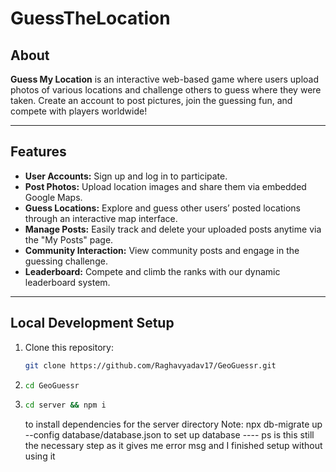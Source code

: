 # GuessTheLocation

## About

**Guess My Location** is an interactive web-based game where users upload photos of various locations and challenge others to guess where they were taken. Create an account to post pictures, join the guessing fun, and compete with players worldwide!

---

## Features

- **User Accounts:** Sign up and log in to participate.
- **Post Photos:** Upload location images and share them via embedded Google Maps.
- **Guess Locations:** Explore and guess other users’ posted locations through an interactive map interface.
- **Manage Posts:** Easily track and delete your uploaded posts anytime via the "My Posts" page.
- **Community Interaction:** View community posts and engage in the guessing challenge.
- **Leaderboard:** Compete and climb the ranks with our dynamic leaderboard system.

---

## Local Development Setup

1. Clone this repository:
   ```bash
   git clone https://github.com/Raghavyadav17/GeoGuessr.git
2. ```bash
   cd GeoGuessr
3. ```bash
   cd server && npm i
   ```
   to install dependencies for the server directory
Note: npx db-migrate up --config database/database.json to set up database ---- ps is this still the necessary step as it gives me error msg and I finished setup without using it
